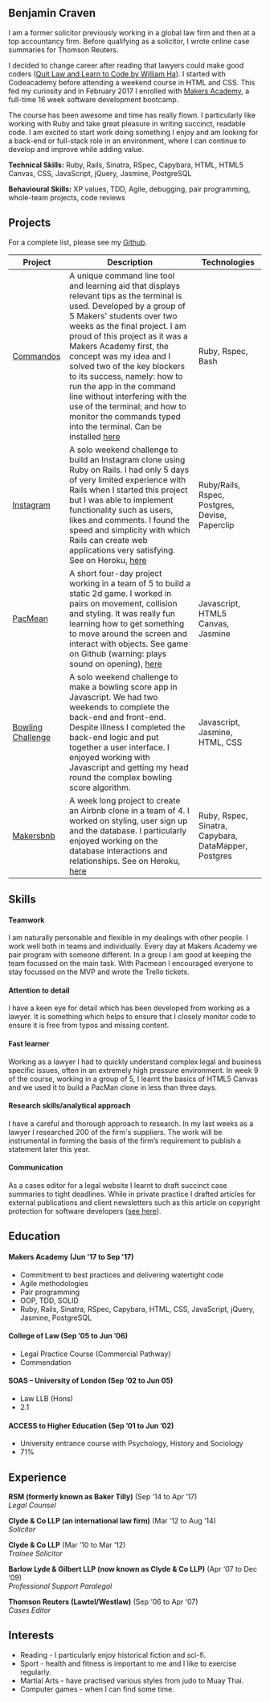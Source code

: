 ## Benjamin Craven

I am a former solicitor previously working in a global law firm and then at a top accountancy firm. Before qualifying as a solicitor, I wrote online case summaries for Thomson Reuters.

I decided to change career after reading that lawyers could make good coders ([Quit Law and Learn to Code by William Ha](http://quitlawandcode.com/)). I started with Codeacademy before attending a weekend course in HTML and CSS. This fed my curiosity and in February 2017 I enrolled with [Makers Academy](http://www.makersacademy.com/), a full-time 16 week software development bootcamp.

The course has been awesome and time has really flown. I particularly like working with Ruby and take great pleasure in writing succinct, readable code. I am excited to start work doing something I enjoy and am looking for a back-end or full-stack role in an environment, where I can continue to develop and improve while adding value.

**Technical Skills:** Ruby, Rails, Sinatra, RSpec, Capybara, HTML, HTML5 Canvas, CSS, JavaScript, jQuery, Jasmine, PostgreSQL

**Behavioural Skills:** XP values, TDD, Agile, debugging, pair programming, whole-team projects, code reviews

## Projects

For a complete list, please see my [Github](https://github.com/bdcraven).

| Project	   | Description	| Technologies |
| ---------- | ------------ | ------------ |
| [Commandos](https://github.com/BDCraven/commandos) | A unique command line tool and learning aid that displays relevant tips as the terminal is used. Developed by a group of 5 Makers' students over two weeks as the final project. I am proud of this project as it was a Makers Academy first, the concept was my idea and I solved two of the key blockers to its success, namely: how to run the app in the command line without interfering with the use of the terminal; and how to monitor the commands typed into the terminal. Can be installed [here](https://github.com/BDCraven/commandos/blob/master/doc/auto_install.md) | Ruby, Rspec, Bash |
| [Instagram](https://github.com/BDCraven/instagram-challenge)  | A solo weekend challenge to build an Instagram clone using Ruby on Rails. I had only 5 days of very limited experience with Rails when I started this project but I was able to implement functionality such as users, likes and comments. I found the speed and simplicity with which Rails can create web applications very satisfying. See on Heroku, [here](https://bensinstagram.herokuapp.com/)  | Ruby/Rails, Rspec, Postgres, Devise, Paperclip |
| [PacMean](https://github.com/BDCraven/pacmean)   |  A short four-day project working in a team of 5 to build a static 2d game. I worked in pairs on movement, collision and styling. It was really fun learning how to get something to move around the screen and interact with objects. See game on Github (warning: plays sound on opening), [here](https://paulmillen.github.io/pacmean/) | Javascript, HTML5 Canvas, Jasmine |
| [Bowling Challenge](https://github.com/BDCraven/bowling-challenge) | A solo weekend challenge to make a bowling score app in Javascript. We had two weekends to complete the back-end and front-end. Despite illness I completed the back-end logic and put together a user interface. I enjoyed working with Javascript and getting my head round the complex bowling score algorithm. | Javascript, Jasmine, HTML, CSS |
| [Makersbnb](https://github.com/BDCraven/makersbnb) | A week long project to create an Airbnb clone in a team of 4. I worked on styling, user sign up and the database. I particularly enjoyed working on the database interactions and relationships. See on Heroku, [here](http://piggybnb.herokuapp.com/listings) | Ruby, Rspec, Sinatra, Capybara, DataMapper, Postgres |

## Skills

#### Teamwork

I am naturally personable and flexible in my dealings with other people. I work well both in teams and individually. Every day at Makers Academy we pair program with someone different. In a group I am good at keeping the team focussed on the main task. With Pacmean I encouraged everyone to stay focussed on the MVP and wrote the Trello tickets.

#### Attention to detail

I have a keen eye for detail which has been developed from working as a lawyer. It is something which helps to ensure that I closely monitor code to ensure it is free from typos and missing content.

#### Fast learner

Working as a lawyer I had to quickly understand complex legal and business specific issues, often in an extremely high pressure environment. In week 9 of the course, working in a group of 5, I learnt the basics of HTML5 Canvas and we used it to build a PacMan clone in less than three days.

#### Research skills/analytical approach

I have a careful and thorough approach to research. In my last weeks as a lawyer I researched 200 of the firm's suppliers. The work will be instrumental in forming the basis of the firm’s requirement to publish a statement later this year.

#### Communication

As a cases editor for a legal website I learnt to draft succinct case summaries to tight deadlines. While in private practice I drafted articles for external publications and client newsletters such as this article on copyright protection for software developers ([see here](http://www.mondaq.co.uk/uk/x/181208/Copyright/SAS+No+Copyright+SOS+For+Software+Developers "Mondaq Article")).

## Education

#### Makers Academy (Jun '17 to Sep '17)

- Commitment to best practices and delivering watertight code
- Agile methodologies
- Pair programming
- OOP, TDD, SOLID
- Ruby, Rails, Sinatra, RSpec, Capybara, HTML, CSS, JavaScript, jQuery, Jasmine, PostgreSQL


#### College of Law (Sep ’05 to Jun ’06)

-	Legal Practice Course (Commercial Pathway)
-	Commendation

#### SOAS – University of London (Sep ’02 to Jun 05)

-	Law LLB (Hons)
-	2.1

#### ACCESS to Higher Education (Sep ’01 to Jun ’02)

- University entrance course with Psychology, History and Sociology
-	71%

## Experience

**RSM (formerly known as Baker Tilly)** (Sep ‘14 to Apr ‘17)    
*Legal Counsel*  

**Clyde & Co LLP (an international law firm)** (Mar ‘12 to Aug ‘14)    
*Solicitor*

**Clyde & Co LLP** (Mar ‘10 to Mar ‘12)    
*Trainee Solicitor*

**Barlow Lyde & Gilbert LLP (now known as Clyde & Co LLP)** (Apr ‘07 to Dec ‘09)    
*Professional Support Paralegal*

**Thomson Reuters (Lawtel/Westlaw)** (Sep ‘06 to Apr ‘07)    
*Cases Editor*

## Interests

- Reading	-	I particularly enjoy historical fiction and sci-fi.
- Sport	-	health and fitness is important to me and I like to exercise regularly.
- Martial Arts	- have practised various styles from judo to Muay Thai.
- Computer games - when I can find some time.

